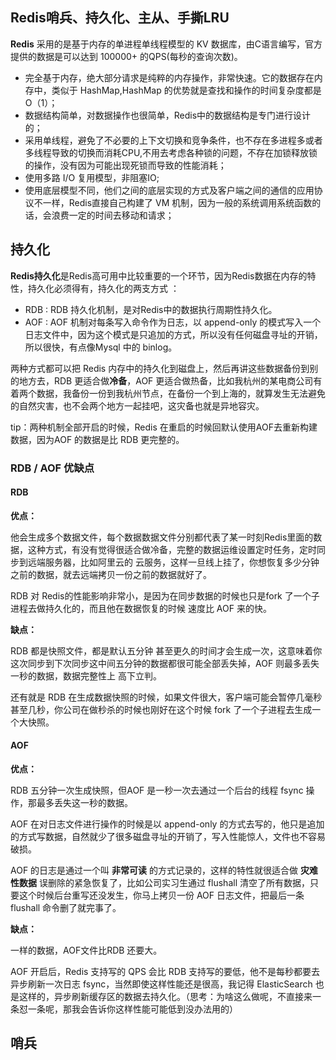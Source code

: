 ## Redis哨兵、持久化、主从、手撕LRU ##

**Redis** 采用的是基于内存的单进程单线程模型的 KV 数据库，由C语言编写，官方提供的数据是可以达到 100000+ 的QPS(每秒的查询次数)。


- 完全基于内存，绝大部分请求是纯粹的内存操作，非常快速。它的数据存在内存中，类似于 HashMap,HashMap 的优势就是查找和操作的时间复杂度都是 O（1）；
- 数据结构简单，对数据操作也很简单，Redis中的数据结构是专门进行设计的；
- 采用单线程，避免了不必要的上下文切换和竞争条件，也不存在多进程多或者多线程导致的切换而消耗CPU,不用去考虑各种锁的问题，不存在加锁释放锁的操作，没有因为可能出现死锁而导致的性能消耗；
- 使用多路 I/O 复用模型，非阻塞IO;
- 使用底层模型不同，他们之间的底层实现的方式及客户端之间的通信的应用协议不一样，Redis直接自己构建了 VM 机制，因为一般的系统调用系统函数的话，会浪费一定的时间去移动和请求；

## 持久化 ##

**Redis持久化**是Redis高可用中比较重要的一个环节，因为Redis数据在内存的特性，持久化必须得有，持久化的两支方式  ：

- RDB : RDB 持久化机制，是对Redis中的数据执行周期性持久化。
- AOF : AOF 机制对每条写入命令作为日志，以 append-only 的模式写入一个日志文件中，因为这个模式是只追加的方式，所以没有任何磁盘寻址的开销，所以很快，有点像Mysql 中的 binlog。

两种方式都可以把 Redis 内存中的持久化到磁盘上，然后再讲这些数据备份到别的地方去，RDB 更适合做**冷备**，AOF 更适合做热备，比如我杭州的某电商公司有着两个数据，我备份一份到我杭州节点，在备份一个到上海的，就算发生无法避免的自然灾害，也不会两个地方一起挂吧，这灾备也就是异地容灾。

tip：两种机制全部开启的时候，Redis 在重启的时候回默认使用AOF去重新构建数据，因为AOF 的数据是比 RDB 更完整的。

### RDB / AOF 优缺点 ###

#### RDB ####

**优点：**

他会生成多个数据文件，每个数据数据文件分别都代表了某一时刻Redis里面的数据，这种方式，有没有觉得很适合做冷备，完整的数据运维设置定时任务，定时同步到远端服务器，比如阿里云的 云服务，这样一旦线上挂了，你想恢复多少分钟之前的数据，就去远端拷贝一份之前的数据就好了。

RDB 对 Redis的性能影响非常小，是因为在同步数据的时候也只是fork 了一个子进程去做持久化的，而且他在数据恢复的时候 速度比 AOF 来的快。

**缺点：**

RDB 都是快照文件，都是默认五分钟 甚至更久的时间才会生成一次，这意味着你这次同步到下次同步这中间五分钟的数据都很可能全部丢失掉，AOF 则最多丢失一秒的数据，数据完整性上 高下立判。

还有就是 RDB 在生成数据快照的时候，如果文件很大，客户端可能会暂停几毫秒 甚至几秒，你公司在做秒杀的时候也刚好在这个时候 fork 了一个子进程去生成一个大快照。

#### AOF ####

**优点：**

RDB 五分钟一次生成快照，但AOF 是一秒一次去通过一个后台的线程 fsync 操作，那最多丢失这一秒的数据。

AOF 在对日志文件进行操作的时候是以 append-only 的方式去写的，他只是追加的方式写数据，自然就少了很多磁盘寻址的开销了，写入性能惊人，文件也不容易破损。

AOF 的日志是通过一个叫 **非常可读** 的方式记录的，这样的特性就很适合做 **灾难性数据** 误删除的紧急恢复了，比如公司实习生通过 flushall 清空了所有数据，只要这个时候后台重写还没发生，你马上拷贝一份 AOF 日志文件，把最后一条 flushall 命令删了就完事了。

**缺点：**

一样的数据，AOF文件比RDB 还要大。

AOF 开启后，Redis 支持写的 QPS 会比 RDB 支持写的要低，他不是每秒都要去异步刷新一次日志 fsync，当然即使这样性能还是很高，我记得 ElasticSearch 也是这样的，异步刷新缓存区的数据去持久化。（思考：为啥这么做呢，不直接来一条怼一条呢，那我会告诉你这样性能可能低到没办法用的）

## 哨兵 ##





